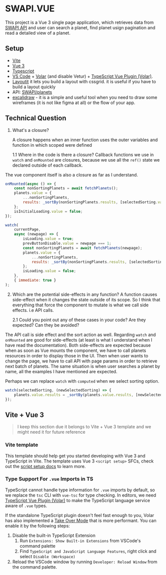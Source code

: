 # SWAPI.VUE

This project is a Vue 3 single page application, which retrieves data from [SWAPI API](https://swapi.dev/documentation) and user can search a planet, find planet usign pagination and read a detailed view of a planet.

## Setup

- [Vite](https://vitejs.dev/)
- [Vue 3](https://vuejs.org/)
- [Typescript](https://www.typescriptlang.org/)
- [VS Code](https://code.visualstudio.com/) + [Volar](https://marketplace.visualstudio.com/items?itemName=Vue.volar) (and disable Vetur) + [TypeScript Vue Plugin (Volar)](https://marketplace.visualstudio.com/items?itemName=Vue.vscode-typescript-vue-plugin).
- [Layoutit](https://grid.layoutit.com/) it lets you build a layout with cssgrid. it is useful if you have to build a layout quickly
- API: [SWAPI/planets](https://swapi.dev/api/planets)
- [excalidraw](https://excalidraw.com/) - it is a simple and useful tool when you need to draw some wireframes (it is not like figma at all) or the flow of your app.


## Technical Question

1. What's a closure?

   A closure happens when an inner function uses the outer variables and function in which scoped were defined

   1.1 Where in the code is there a closure?
   Callback functions we use in `watch` and `onMounted` are closures, because we use all the `ref()` state we declared outside of each callback.

The vue component itself is also a closure as far as I understand.

```javascript
onMounted(async () => {
	const nonSortingPlanets = await fetchPlanets();
	planets.value = {
		...nonSortingPlanets,
		results: _sortBy(nonSortingPlanets.results, [selectedSorting.value])
	};
	isInitialLoading.value = false;
});
```
```javascript
watch(
	currentPage,
	async (newpage) => {
		isLoading.value = true;
		prevButtonDisable.value = newpage === 1;
		const nonSortingPlanets = await fetchPlanets(newpage);
		planets.value = {
			...nonSortingPlanets,
			results: _sortBy(nonSortingPlanets.results, [selectedSorting.value])
		};
		isLoading.value = false;
	},
	{ immediate: true }
);
```
2. Which are the potential side-effects in any function? A function causes side-effect when it changes
the state outside of its scope. So I think that everything that force the component to mutate is what we call side effects. i.e API calls.

   2.1 Could you point out any of these cases in
your code? Are they expected? Can they be avoided?

The API call is side effect and the sort action as well. Regarding `watch` and `onMounted` are good for side-effects (at least is what I understand when I have read the documentation). Both side-effects are expected because when as soon as Vue mounts the component, we have to call planets resources in order to display those in the UI. Then when user wants to change the page, we have to call API with page params in  order to retrieve next batch of planets. The same situation is when user searches a planet by name, all the examples I have mentioned are expected.

Perhaps we can replace `watch` with `computed` when we select sorting option.
```javascript
watch(selectedSorting, (newSelectedSorting) => {
	planets.value.results = _sortBy(planets.value.results, [newSelectedSorting]);
});
```
## Vite + Vue 3

> I keep this section due it belongs to Vite + Vue 3 template and we might need it for future reference

### Vite template

This template should help get you started developing with Vue 3 and TypeScript in Vite. The template uses Vue 3 `<script setup>` SFCs, check out the [script setup docs](https://v3.vuejs.org/api/sfc-script-setup.html#sfc-script-setup) to learn more.

### Type Support For `.vue` Imports in TS

TypeScript cannot handle type information for `.vue` imports by default, so we replace the `tsc` CLI with `vue-tsc` for type checking. In editors, we need [TypeScript Vue Plugin (Volar)](https://marketplace.visualstudio.com/items?itemName=Vue.vscode-typescript-vue-plugin) to make the TypeScript language service aware of `.vue` types.

If the standalone TypeScript plugin doesn't feel fast enough to you, Volar has also implemented a [Take Over Mode](https://github.com/johnsoncodehk/volar/discussions/471#discussioncomment-1361669) that is more performant. You can enable it by the following steps:

1. Disable the built-in TypeScript Extension
   1. Run `Extensions: Show Built-in Extensions` from VSCode's command palette
   2. Find `TypeScript and JavaScript Language Features`, right click and select `Disable (Workspace)`
2. Reload the VSCode window by running `Developer: Reload Window` from the command palette.
